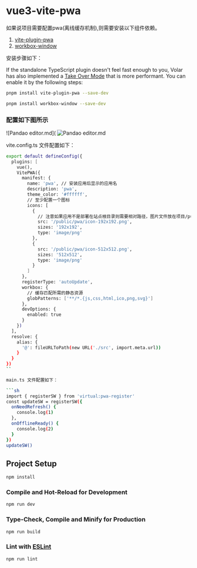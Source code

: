 # vue3-vite-pwa

如果说项目需要配置pwa(离线缓存机制),则需要安装以下组件依赖。

1. [vite-plugin-pwa](https://blog.51cto.com/u_12603214/6155909)
2. [workbox-window](https://cloud.tencent.com/developer/ask/sof/1290315)

安装步骤如下：

If the standalone TypeScript plugin doesn't feel fast enough to you, Volar has also implemented a [Take Over Mode](https://github.com/johnsoncodehk/volar/discussions/471#discussioncomment-1361669) that is more performant. You can enable it by the following steps:
```sh
pnpm install vite-plugin-pwa --save-dev

pnpm install workbox-window --save-dev
```

### 配置如下图所示

![Pandao editor.md](
![Pandao editor.md](https://raw.githubusercontent.com/whiskyma/vue3-vite-pinia/tree/main/vue3-vite-pwa/public/images/1.png 'Pandao editor.md')

vite.config.ts 文件配置如下：

````sh
export default defineConfig({
  plugins: [
    vue(),
    VitePWA({
      manifest: {
        name: 'pwa', // 安装应用后显示的应用名
        description: 'pwa',
        theme_color: '#ffffff',
        // 至少配置一个图标
        icons: [
          {
            // 注意如果应用不是部署在站点根目录则需要相对路径，图片文件放在项目/public/pwa/192x192.png
            src: '/public/pwa/icon-192x192.png',
            sizes: '192x192',
            type: 'image/png'
          },
          {
            src: '/public/pwa/icon-512x512.png',
            sizes: '512x512',
            type: 'image/png'
          }
        ]
      },
      registerType: 'autoUpdate',
      workbox: {
        // 缓存匹配所需的静态资源
        globPatterns: ['**/*.{js,css,html,ico,png,svg}']
      },
      devOptions: {
        enabled: true
      }
    })
  ],
  resolve: {
    alias: {
      '@': fileURLToPath(new URL('./src', import.meta.url))
    }
  }
})
``

main.ts 文件配置如下：

```sh
import { registerSW } from 'virtual:pwa-register'
const updateSW = registerSW({
  onNeedRefresh() {
    console.log(1)
  },
  onOfflineReady() {
    console.log(2)
  }
})
updateSW()
````

## Project Setup

```sh
npm install
```

### Compile and Hot-Reload for Development

```sh
npm run dev
```

### Type-Check, Compile and Minify for Production

```sh
npm run build
```

### Lint with [ESLint](https://eslint.org/)

```sh
npm run lint
```

